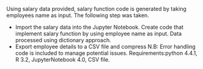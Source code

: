 Using salary data provided, salary function code is generated by taking employees name as input.
The following step was taken.

- Import the salary data into the Jupyter Notebook.
Create code that implement salary function by using employee name as input.
Data processed using dictionary approach.
- Export employee details to a CSV file and compress
N.B: Error handling code is included to manage potential issues.
Requirements:python 4.4.1, R 3.2, JupyterNotebook 4.0, CSV file.
